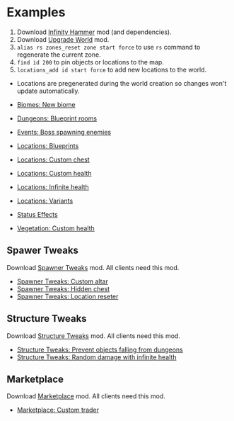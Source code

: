 # Examples

1. Download [Infinity Hammer](https://valheim.thunderstore.io/package/JereKuusela/Infinity_Hammer/) mod (and dependencies).
2. Download [Upgrade World](https://valheim.thunderstore.io/package/JereKuusela/Upgrade_World/) mod.
3. `alias rs zones_reset zone start force` to use `rs` command to regenerate the current zone.
4. `find id 200` to pin objects or locations to the map.
5. `locations_add id start force` to add new locations to the world.

- Locations are pregenerated during the world creation so changes won't update automatically.

- [Biomes: New biome](./biomes_new_biome.md)
- [Dungeons: Blueprint rooms](./dungeons_blueprint_rooms.md)
- [Events: Boss spawning enemies](./events_boss_spawning_enemies.md)
- [Locations: Blueprints](./locations_blueprints.md)
- [Locations: Custom chest](./locations_custom_chest.md)
- [Locations: Custom health](./locations_custom_health.md)
- [Locations: Infinite health](./locations_infinite_health.md)
- [Locations: Variants](./locations_variants.md)
- [Status Effects](./examples_status.md)
- [Vegetation: Custom health](./vegetation_custom_health.md)

## Spawer Tweaks

Download [Spawner Tweaks](https://valheim.thunderstore.io/package/AzuRe/SpawnerTweaks/) mod. All clients need this mod.

- [Spawner Tweaks: Custom altar](./st_custom_altar.md)
- [Spawner Tweaks: Hidden chest](./st_hidden_chest.md)
- [Spawner Tweaks: Location reseter](./st_location_reseter.md)

## Structure Tweaks

Download [Structure Tweaks](https://valheim.thunderstore.io/package/JereKuusela/StructureTweaks/) mod. All clients need this mod.

- [Structure Tweaks: Prevent objects falling from dungeons](./st_prevent_objects_falling_from_dungeons.md)
- [Structure Tweaks: Random damage with infinite health](./st_random_damage_with_infinite_health.md)

## Marketplace

Download [Marketplace](https://valheim.thunderstore.io/package/KGvalheim/Marketplace_And_Server_NPCs_Revamped/) mod. All clients need this mod.

- [Marketplace: Custom trader](./marketplace_custom_trader.md)

